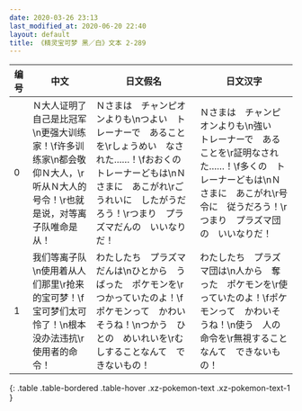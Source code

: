 ```yaml
---
date: 2020-03-26 23:13
last_modified_at: 2020-06-20 22:40
layout: default
title: 《精灵宝可梦 黑／白》文本 2-289
---
```

| 编号 | 中文 | 日文假名 | 日文汉字 |
| ---- | ---- | ---- | --- |
| 0 | Ｎ大人证明了自己是比冠军\n更强大训练家！\f许多训练家\n都会敬仰Ｎ大人，\r听从Ｎ大人的号令！\r也就是说，对等离子队唯命是从！ | Ｎさまは　チャンピオンよりも\nつよい　トレーナーで　あることを\rしょうめい　なされた……！\fおおくの　トレーナーどもは\nＮさまに　あこがれ\rごうれいに　したがうだろう！\rつまり　プラズマだんの　いいなりだ！ | Ｎさまは　チャンピオンよりも\n強い　トレーナーで　あることを\r証明なされた……！\f多くの　トレーナーどもは\nＮさまに　あこがれ\r号令に　従うだろう！\rつまり　プラズマ団の　いいなりだ！ |
| 1 | 我们等离子队\n使用着从人们那里\r抢来的宝可梦！\f宝可梦们太可怜了！\n根本没办法违抗\r使用者的命令！ | わたしたち　プラズマだんは\nひとから　うばった　ポケモンを\rつかっていたのよ！\fポケモンって　かわいそうね！\nつかう　ひとの　めいれいを\rむしすることなんて　できないもの！ | わたしたち　プラズマ団は\n人から　奪った　ポケモンを\r使っていたのよ！\fポケモンって　かわいそうね！\n使う　人の　命令を\r無視することなんて　できないもの！ |
{: .table .table-bordered .table-hover .xz-pokemon-text .xz-pokemon-text-1 }